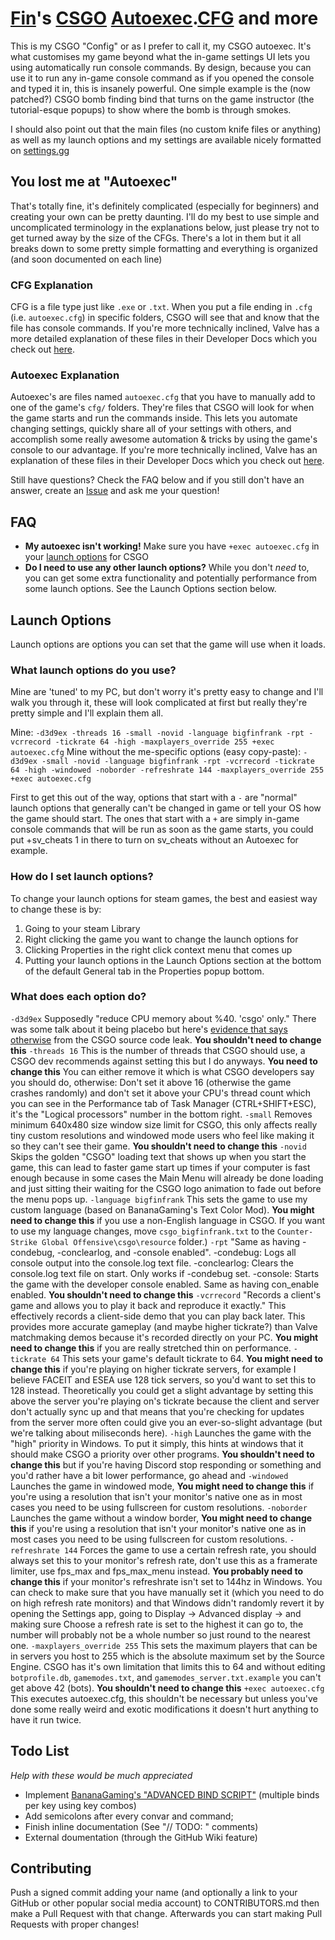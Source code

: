 # [Fin](https://steamcommunity.com/id/bigfinfrank)'s [CSGO](https://store.steampowered.com/app/730/CounterStrike_Global_Offensive) [Autoexec](https://developer.valvesoftware.com/wiki/Autoexec).[CFG](https://developer.valvesoftware.com/wiki/CFG) and more

This is my CSGO "Config" or as I prefer to call it, my CSGO autoexec. It's what customises my game beyond what the in-game settings UI lets you using automatically run console commands. By design, because you can use it to run any in-game console command as if you opened the console and typed it in, this is insanely powerful.
One simple example is the (now patched?) CSGO bomb finding bind that turns on the game instructor (the tutorial-esque popups) to show where the bomb is through smokes.

I should also point out that the main files (no custom knife files or anything) as well as my launch options and my settings are available nicely formatted on [settings.gg](https://settings.gg/player/248313757)


## You lost me at "Autoexec"
That's totally fine, it's definitely complicated (especially for beginners) and creating your own can be pretty daunting. I'll do my best to use simple and uncomplicated terminology in the explanations below, just please try not to get turned away by the size of the CFGs.
There's a lot in them but it all breaks down to some pretty simple formatting and everything is organized (and soon documented on each line)


### CFG Explanation
CFG is a file type just like `.exe` or `.txt`. When you put a file ending in `.cfg` (i.e. `autoexec.cfg`) in specific folders, CSGO will see that and know that the file has console commands.
If you're more technically inclined, Valve has a more detailed explanation of these files in their Developer Docs which you check out [here](https://developer.valvesoftware.com/wiki/CFG).


### Autoexec Explanation
Autoexec's are files named `autoexec.cfg` that you have to manually add to one of the game's `cfg/` folders. They're files that CSGO will look for when the game starts and run the commands inside. This lets you automate changing settings, quickly share all of your settings with others, and accomplish some really awesome automation & tricks by using the game's console to our advantage.
If you're more technically inclined, Valve has an explanation of these files in their Developer Docs which you check out [here](https://developer.valvesoftware.com/wiki/Autoexec).


Still have questions? Check the FAQ below and if you still don't have an answer, create an [Issue](https://github.com/bigfinfrank/cfg/issues) and ask me your question!


## FAQ
- **My autoexec isn't working!**
  Make sure you have `+exec autoexec.cfg` in your [launch options](https://support.steampowered.com/kb_article.php?ref=1040-JWMT-2947) for CSGO
- **Do I need to use any other launch options?**
  While you don't *need* to, you can get some extra functionality and potentially performance from some launch options. See the Launch Options section below.


## Launch Options
Launch options are options you can set that the game will use when it loads.


### What launch options do you use?
Mine are 'tuned' to my PC, but don't worry it's pretty easy to change and I'll walk you through it, these will look complicated at first but really they're pretty simple and I'll explain them all.

Mine:
```-d3d9ex -threads 16 -small -novid -language bigfinfrank -rpt -vcrrecord -tickrate 64 -high -maxplayers_override 255 +exec autoexec.cfg```
Mine without the me-specific options (easy copy-paste):
```-d3d9ex -small -novid -language bigfinfrank -rpt -vcrrecord -tickrate 64 -high -windowed -noborder -refreshrate 144 -maxplayers_override 255 +exec autoexec.cfg```

First to get this out of the way, options that start with a `-` are "normal" launch options that generally can't be changed in game or tell your OS how the game should start. The ones that start with a `+` are simply in-game console commands that will be run as soon as the game starts, you could put +sv_cheats 1 in there to turn on sv_cheats without an Autoexec for example.


### How do I set launch options?
To change your launch options for steam games, the best and easiest way to change these is by:

1. Going to your steam Library
2. Right clicking the game you want to change the launch options for
3. Clicking Properties in the right click context menu that comes up
4. Putting your launch options in the Launch Options section at the bottom of the default General tab in the Properties popup bottom.


### What does each option do?

`-d3d9ex` Supposedly "reduce CPU memory about %40. 'csgo' only." There was some talk about it being placebo but here's [evidence that says otherwise](https://imgur.com/a/gnEqTT0) from the CSGO source code leak. **You shouldn't need to change this**
`-threads 16` This is the number of threads that CSGO should use, a CSGO dev recommends against setting this but I do anyways. **You need to change this** You can either remove it which is what CSGO developers say you should do, otherwise: Don't set it above 16 (otherwise the game crashes randomly) and don't set it above your CPU's thread count which you can see in the Performance tab of Task Manager (CTRL+SHIFT+ESC), it's the "Logical processors" number in the bottom right.
`-small` Removes minimum 640x480 size window size limit for CSGO, this only affects really tiny custom resolutions and windowed mode users who feel like making it so they can't see their game. **You shouldn't need to change this**
`-novid` Skips the golden "CSGO" loading text that shows up when you start the game, this can lead to faster game start up times if your computer is fast enough because in some cases the Main Menu will already be done loading and just sitting their waiting for the CSGO logo animation to fade out before the menu pops up.
`-language bigfinfrank` This sets the game to use my custom language (based on BananaGaming's Text Color Mod). **You might need to change this** if you use a non-English language in CSGO. If you want to use my language changes, move `csgo_bigfinfrank.txt` to the `Counter-Strike Global Offensive\csgo\resource` folder.)
`-rpt` "Same as having -condebug, -conclearlog, and -console enabled". -condebug: Logs all console output into the console.log text file. -conclearlog: Clears the console.log text file on start. Only works if -condebug set. -console: Starts the game with the developer console enabled. Same as having con_enable enabled. **You shouldn't need to change this**
`-vcrrecord` "Records a client's game and allows you to play it back and reproduce it exactly." This effectively records a client-side demo that you can play back later. This provides more accurate gameplay (and maybe higher tickrate?) than Valve matchmaking demos because it's recorded directly on your PC. **You might need to change this** if you are really stretched thin on performance.
`-tickrate 64` This sets your game's default tickrate to 64. **You might need to change this** if you're playing on higher tickrate servers, for example I believe FACEIT and ESEA use 128 tick servers, so you'd want to set this to 128 instead. 
Theoretically you could get a slight advantage by setting this above the server you're playing on's tickrate because the client and server don't actually sync up and that means that you're checking for updates from the server more often could give you an ever-so-slight advantage (but we're talking about miliseconds here).
`-high` Launches the game with the "high" priority in Windows. To put it simply, this hints at windows that it should make CSGO a priority over other programs. **You shouldn't need to change this** but if you're having Discord stop responding or something and you'd rather have a bit lower performance, go ahead and
`-windowed` Launches the game in windowed mode, **You might need to change this** if you're using a resolution that isn't your monitor's native one as in most cases you need to be using fullscreen for custom resolutions.
`-noborder` Launches the game without a window border, **You might need to change this** if you're using a resolution that isn't your monitor's native one as in most cases you need to be using fullscreen for custom resolutions.
`-refreshrate 144` Forces the game to use a certain refresh rate, you should always set this to your monitor's refresh rate, don't use this as a framerate limiter, use fps_max and fps_max_menu instead. **You probably need to change this** if your monitor's refreshrate isn't set to 144hz in Windows. 
You can check to make sure that you have manually set it (which you need to do on high refresh rate monitors) and that Windows didn't randomly revert it by opening the Settings app, going to Display -> Advanced display -> and making sure Choose a refresh rate is set to the highest it can go to, the number will probably not be a whole number so just round to the nearest one.
`-maxplayers_override 255` This sets the maximum players that can be in servers you host to 255 which is the absolute maximum set by the Source Engine. CSGO has it's own limitation that limits this to 64 and without editing `botprofile.db`, `gamemodes.txt`, and `gamemodes_server.txt.example` you can't get above 42 (bots). **You shouldn't need to change this**
`+exec autoexec.cfg` This executes autoexec.cfg, this shouldn't be necessary but unless you've done some really weird and exotic modifications it doesn't hurt anything to have it run twice.


## Todo List
*Help with these would be much appreciated*

+ Implement [BananaGaming's "ADVANCED BIND SCRIPT"](https://www.youtube.com/watch?v=xVrFxYeSJ7Q&t=0s) (multiple binds per key using key combos)
+ Add semicolons after every convar and command;
+ Finish inline documentation (See "// TODO: " comments)
+ External doumentation (through the GitHub Wiki feature)


## Contributing
Push a signed commit adding your name (and optionally a link to your GitHub or other popular social media account) to CONTRIBUTORS.md then make a Pull Request with that change. Afterwards you can start making Pull Requests with proper changes!
